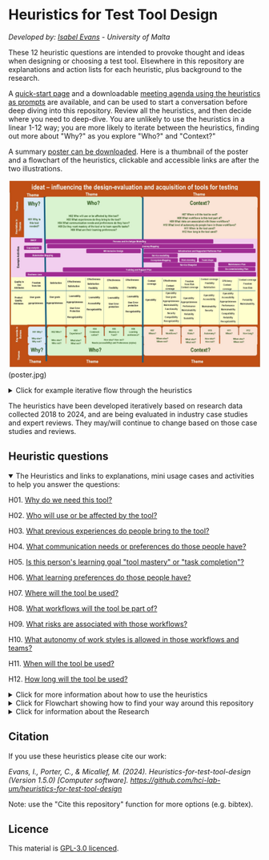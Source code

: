 # Heuristics for Test Tool Design
_Developed by: [Isabel Evans](mailto:isabel.evans.17@um.edu.mt) - University of Malta_

These 12 heuristic questions are intended to provoke thought and ideas when designing or choosing a test tool. 
Elsewhere in this repository are explanations and action lists for each heuristic, plus background to the research. 

A [quick-start page](Heuristics-fast-path.md) and a downloadable [meeting agenda using the heuristics as prompts](Heuristics-list-for-quick-meeting.pdf) are available, and can be used to start a conversation before deep diving into this repository. Review all the heuristics, and then decide where you need to deep-dive. You are unlikely to use the heuristics in a linear 1-12 way; you are more likely to iterate between the heuristics, finding out more about "Why?" as you explore "Who?" and "Context?"

A summary [poster can be downloaded](poster-v1.pdf).
Here is a thumbnail of the poster and a flowchart of the heuristics, clickable and accessible links are after the two illustrations.

![Schematic][schematic](poster.jpg) 

[schematic]:poster.jpg

<details><summary>Click for example iterative flow through the heuristics</summary>

  ![flowchart iterating between the H01 Why?, H02-H06 Who? and H07-H12 Context? questions with feedback loops between each group][iterativeflow](interconnecting-heuristics.jpg)

[iterativeflow]:interconnecting-heuristics.jpg

</details>

The heuristics have been developed iteratively based on research data collected 2018 to 2024, and are being evaluated in industry case studies and expert reviews. They may/will continue to change based on those case studies and reviews.

## Heuristic questions

<details open>
<summary>The Heuristics and links to explanations, mini usage cases and activities to help you answer the questions:</summary>

H01. [Why do we need this tool?](H01-Why-do-we-need-this-tool.md)

H02. [Who will use or be affected by the tool?](H02-Who-will-use-or-be-affected-by-this-tool.md)

H03. [What previous experiences do people bring to the tool?](H03-What-previous-experiences-do-people-bring-to-the-tool.md)

H04. [What communication needs or preferences do those people have?](H04-What-communication-needs-or-preferences-do-those-people-have.md)

H05. [Is this person's learning goal "tool mastery" or "task completion"?](H05-personal-learning-goal-mastery-or-task-based.md)

H06. [What learning preferences do those people have?](H06-What-learning-preferences-do-those-people-have.md)

H07. [Where will the tool be used?](H07-Where-will-the-tool-be-used.md)

H08. [What workflows will the tool be part of?](H08-What-workflows-will-the-tool-be-part-of.md)

H09. [What risks are associated with those workflows?](H09-What-risks-are-associated-with-those-workflows.md)

H10. [What autonomy of work styles is allowed in those workflows and teams?](H10-What-autonomy-of-work-styles.md)

H11. [When will the tool be used?](H11-When-will-the-tool-be-used.md)

H12. [How long will the tool be used?](H12-How-long-will-the-tool-be-used.md)


</details>

<details close>
<summary>Click for more information about how to use the heuristics</summary>

These questions deliberately have multiple interpretations and a myriad of answers. They are intended to help you to think widely and come up with ideas to consider, who to involve, questions to ask. There are no right answers – by asking the questions and following the corresponding activities, you will find interpretations and answers for your context.

**You can start to use the heuristics as an agenda for a planning meeting, or as a checklist to aid fast insights, in a tight timebox, to help you decide which heuristics you want to use for a deep dive.**

Each question is linked to an explanation, with things to think about, research points and evidence from industry contributors, key questions to ask yourself, plus pointers to quality attributes to consider in your specific context. 
The information we provide tells you *why* each heuristic is important to consider. To help you think about *how* to answer the questions, we have suggested activities, with links to external sources in case you need more information. 
[More information on how to use the heuristics](How-to-use-the-heuristics.md).

</details>

<details close>
<summary>Click for Flowchart showing how to find your way around this repository</summary>

![flowchart shows that from README you can jump to each heuristic's desciption with explanations and activities, and to information about the researchers, the licence, and research daa on quality attributes, then from those return to the README][flow1](h-flow1.jpg)

[flow1]: h-flow1.jpg

</details>

<details close>
  <summary>Click for information about the Research</summary>
The heuristic questions and explanations are grounded in research data collected from surveys, workshops, interviews, and industry and academic literature in the period 2018-2023. They have been developed iteratively through a series of reviews with UX, accessibility, and testing industry experts and practitioners. This process is ongoing. 
  
[Find out more about the research and the researcher](About-the-research-and-researcher.md).

[See a list of links to preprints of research papers leading to the heuristics](preprints.md)

NOTE: both the heuristics and the underlying explanations and activities are still draft. They are being developed in an iterative process which is looking at the content and the format of the materials. Example activities and links to further information are indicative, and to be replaced later. Format and medium will change. American spellings have been adopted.
During evaluation of the heuristics, the repository will be frozen at the start of each case study/evaluation, and then changes made based on data from the evaluations, and from previous research to enrich the contents. Starting from a simple basis, the repository will grow over time.
</details>

## Citation
If you use these heuristics please cite our work: 

*Evans, I., Porter, C., & Micallef, M. (2024). Heuristics-for-test-tool-design (Version 1.5.0) [Computer software]. https://github.com/hci-lab-um/heuristics-for-test-tool-design*

Note: use the "Cite this repository" function for more options (e.g. bibtex).

## Licence
This material is [GPL-3.0 licenced](licence). 
